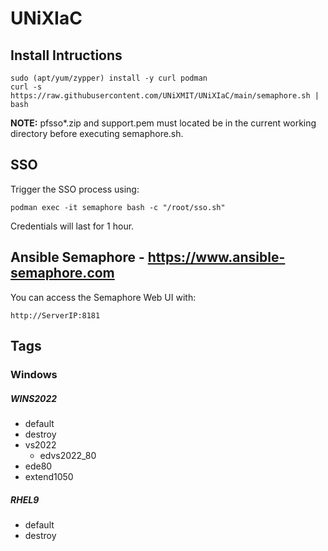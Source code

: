 # UNiXIaC
## Install Intructions
```
sudo (apt/yum/zypper) install -y curl podman  
curl -s https://raw.githubusercontent.com/UNiXMIT/UNiXIaC/main/semaphore.sh | bash  
```
**NOTE:** pfsso*.zip and support.pem must located be in the current working directory before executing semaphore.sh.  

## SSO
Trigger the SSO process using:
```
podman exec -it semaphore bash -c "/root/sso.sh"
```
Credentials will last for 1 hour.  

## Ansible Semaphore - https://www.ansible-semaphore.com
You can access the Semaphore Web UI with:
```
http://ServerIP:8181  
```

## Tags
### Windows
##### WINS2022
- default
- destroy
- vs2022
  - edvs2022_80
- ede80
- extend1050

##### RHEL9
- default
- destroy
